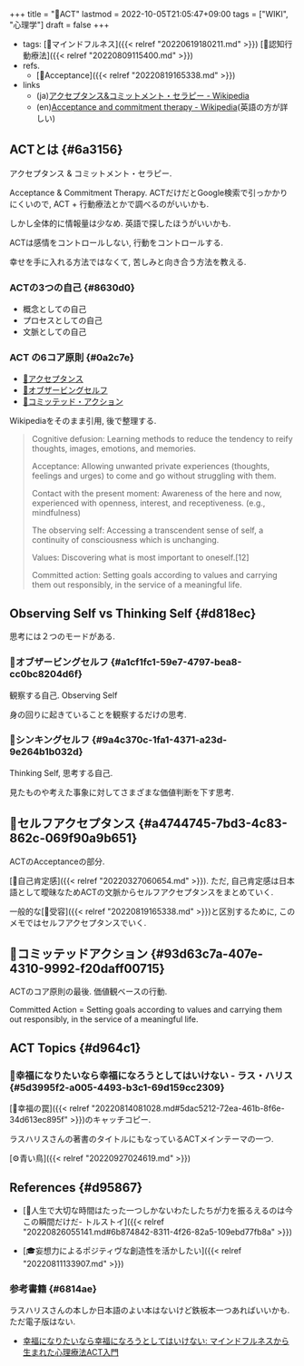 +++
title = "📝ACT"
lastmod = 2022-10-05T21:05:47+09:00
tags = ["WIKI", "心理学"]
draft = false
+++

-   tags: [🔖マインドフルネス]({{< relref "20220619180211.md" >}}) [📝認知行動療法]({{< relref "20220809115400.md" >}})
-   refs.
    -   [🔖Acceptance]({{< relref "20220819165338.md" >}})
-   links
    -   (ja)[アクセプタンス&コミットメント・セラピー - Wikipedia](https://ja.wikipedia.org/wiki/%E3%82%A2%E3%82%AF%E3%82%BB%E3%83%97%E3%82%BF%E3%83%B3%E3%82%B9%26%E3%82%B3%E3%83%9F%E3%83%83%E3%83%88%E3%83%A1%E3%83%B3%E3%83%88%E3%83%BB%E3%82%BB%E3%83%A9%E3%83%94%E3%83%BC)
    -   (en)[Acceptance and commitment therapy - Wikipedia](https://en.wikipedia.org/wiki/Acceptance_and_commitment_therapy)(英語の方が詳しい)


## ACTとは {#6a3156}

アクセプタンス & コミットメント・セラピー.

Acceptance & Commitment Therapy. ACTだけだとGoogle検索で引っかかりにくいので, ACT + 行動療法とかで調べるのがいいかも.

しかし全体的に情報量は少なめ. 英語で探したほうがいいかも.

ACTは感情をコントロールしない, 行動をコントロールする.

幸せを手に入れる方法ではなくて, 苦しみと向き合う方法を教える.


### ACTの3つの自己 {#8630d0}

-   概念としての自己
-   プロセスとしての自己
-   文脈としての自己


### ACT の6コア原則 {#0a2c7e}

-   [📝アクセプタンス](#a4744745-7bd3-4c83-862c-069f90a9b651)
-   [📝オブザービングセルフ](#a1cf1fc1-59e7-4797-bea8-cc0bc8204d6f)
-   [📝コミッテッド・アクション](#93d63c7a-407e-4310-9992-f20daff00715)

Wikipediaをそのまま引用, 後で整理する.

> Cognitive defusion: Learning methods to reduce the tendency to reify thoughts, images, emotions, and memories.
>
> Acceptance: Allowing unwanted private experiences (thoughts, feelings and urges) to come and go without struggling with them.
>
> Contact with the present moment: Awareness of the here and now, experienced with openness, interest, and receptiveness. (e.g., mindfulness)
>
> The observing self: Accessing a transcendent sense of self, a continuity of consciousness which is unchanging.
>
> Values: Discovering what is most important to oneself.[12]
>
> Committed action: Setting goals according to values and carrying them out responsibly, in the service of a meaningful life.


## Observing Self vs Thinking Self {#d818ec}

思考には２つのモードがある.


### 📝オブザービングセルフ {#a1cf1fc1-59e7-4797-bea8-cc0bc8204d6f}

観察する自己. Observing Self

身の回りに起きていることを観察するだけの思考.


### 📝シンキングセルフ {#9a4c370c-1fa1-4371-a23d-9e264b1b032d}

Thinking Self, 思考する自己.

見たものや考えた事象に対してさまざまな価値判断を下す思考.


## 📝セルフアクセプタンス {#a4744745-7bd3-4c83-862c-069f90a9b651}

ACTのAcceptanceの部分.

[📝自己肯定感]({{< relref "20220327060654.md" >}}). ただ, 自己肯定感は日本語として曖昧なためACTの文脈からセルフアクセプタンスをまとめていく.

一般的な[📝受容]({{< relref "20220819165338.md" >}})と区別するために, このメモではセルフアクセプタンスでいく.


## 📝コミッテッドアクション {#93d63c7a-407e-4310-9992-f20daff00715}

ACTのコア原則の最後. 価値観ベースの行動.

Committed Action = Setting goals according to values and carrying them out responsibly, in the service of a meaningful life.


## ACT Topics {#d964c1}


### 📜幸福になりたいなら幸福になろうとしてはいけない - ラス・ハリス {#5d3995f2-a005-4493-b3c1-69d159cc2309}

[📝幸福の罠]({{< relref "20220814081028.md#5dac5212-72ea-461b-8f6e-34d613ec895f" >}})のキャッチコピー.

ラスハリスさんの著書のタイトルにもなっているACTメインテーマの一つ.

[⚙青い鳥]({{< relref "20220927024619.md" >}})


## References {#d95867}

-   [📜人生で大切な時間はたった一つしかないわたしたちが力を振るえるのは今この瞬間だけだ- トルストイ]({{< relref "20220826055141.md#6b874842-8311-4f26-82a5-109ebd77fb8a" >}})

<!--listend-->

-   [🎓妄想力によるポジティヴな創造性を活かしたい]({{< relref "20220811133907.md" >}})


### 参考書籍 {#6814ae}

ラスハリスさんの本しか日本語のよい本はないけど鉄板本一つあればいいかも. ただ電子版はない.

-   [幸福になりたいなら幸福になろうとしてはいけない: マインドフルネスから生まれた心理療法ACT入門](https://amazon.co.jp/dp/4480843078)
